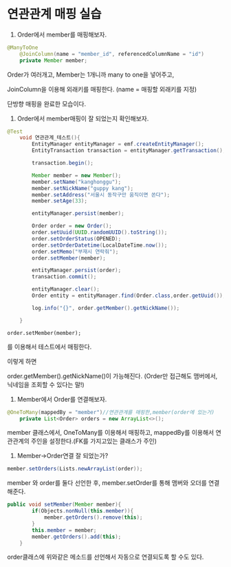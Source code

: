# 연관관계 매핑 실습

1. Order에서 member를 매핑해보자.

```java
@ManyToOne
    @JoinColumn(name = "member_id", referencedColumnName = "id")
    private Member member;
```

Order가 여러개고, Member는 1개니까 many to one을 넣어주고,

JoinColumn을 이용해 외래키를 매핑한다. (name = 매핑할 외래키를 지정)

단방향 매핑을 완료한 모습이다.

1. Order에서 member매핑이 잘 되었는지 확인해보자.

```java
@Test
    void 연관관계_테스트(){
        EntityManager entityManager = emf.createEntityManager();
        EntityTransaction transaction = entityManager.getTransaction();

        transaction.begin();

        Member member = new Member();
        member.setName("kanghonggu");
        member.setNickName("guppy kang");
        member.setAddress("서울시 동작구만 움직이면 쏜다");
        member.setAge(33);

        entityManager.persist(member);

        Order order = new Order();
        order.setUuid(UUID.randomUUID().toString());
        order.setOrderStatus(OPENED);
        order.setOrderDatetime(LocalDateTime.now());
        order.setMemo("부재시 연락줘");
        order.setMember(member);

        entityManager.persist(order);
        transaction.commit();

        entityManager.clear();
        Order entity = entityManager.find(Order.class,order.getUuid());

        log.info("{}", order.getMember().getNickName());

    }
```

 `order.setMember(member);`

를 이용해서 테스트에서 매핑한다.

이렇게 하면

order.getMember().getNickName()이 가능해진다. (Order만 접근해도 맴버에서, 닉네임을 조회할 수 있다는 말!)

1. Member에서 Order를 연결해보자.

```java
@OneToMany(mappedBy = "member")//연관관계를 매핑한,member(order에 있는거)
    private List<Order> orders = new ArrayList<>();
```

member 클래스에서, OneToMany를 이용해서 매핑하고, mappedBy를 이용해서 연관관계의 주인을 설정한다.(FK를 가지고있는 클래스가 주인)

1. Member→Order연결 잘 되었는가?

```java
member.setOrders(Lists.newArrayList(order));
```

member 와 order를 둘다 선언한 후, member.setOrder를 통해 맴버와 오더를 연결해준다.

```java
public void setMember(Member member){
        if(Objects.nonNull(this.member)){
            member.getOrders().remove(this);
        }
        this.member = member;
        member.getOrders().add(this);
    }
```

order클래스에 위와같은 메소드를 선언해서 자동으로 연결되도록 할 수도 있다.